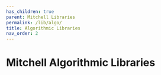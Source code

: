 ```yaml
---
has_children: true
parent: Mitchell Libraries
permalink: /lib/algo/
title: Algorithmic Libraries
nav_order: 2
---
```

# Mitchell Algorithmic Libraries

